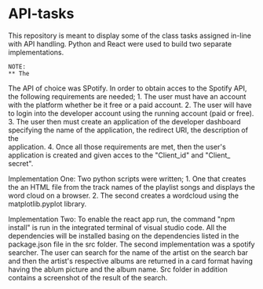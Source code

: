 # API-tasks
This repository is meant to display some of the class tasks assigned in-line with API handling. Python and React were used to build two separate implementations.

    NOTE:
    ** The 

The API of choice was SPotify. 
In order to obtain acces to the Spotify API, the following requirements are needed;
    1. The user must have an account with the platform whether be it free or a paid account.
    2. The user will have to login into the developer account using the running account (paid or free).
    3. The user then must create an application of the developer dashboard specifying the name of the application, the redirect URI, the description of the     
       application.
    4. Once all those requirements are met, then the user's application is created and given acces to the "Client_id" and "Client_ secret".

Implementation One: 
    Two python scripts were written;
    1. One that creates the an HTML file from the track names of the playlist songs and displays the word cloud on a browser.
    2. The second creates a wordcloud using the matplotlib.pyplot library.

Implementation Two:
    To enable the react app run, the command "npm install" is run in the integrated terminal of visual studio code. All the dependencies will be installed basing on the dependencies listed in the package.json file in the src folder.
    The second implementation was a spotify searcher. The user can search for the name of the artist on the search bar and then the artist's respective albums are returned in a card format having having the ablum picture and the album name.
    Src folder in addition contains a screenshot of the result of the search.

    
    
